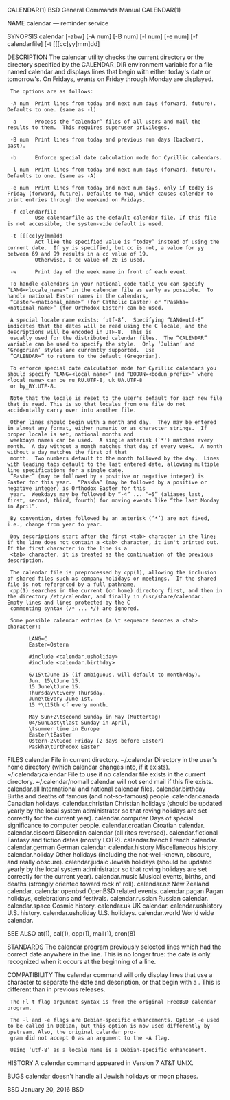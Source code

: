 CALENDAR(1)                                                                    BSD General Commands Manual                                                                    CALENDAR(1)

NAME
     calendar — reminder service

SYNOPSIS
     calendar [-abw] [-A num] [-B num] [-l num] [-e num] [-f calendarfile] [-t [[[cc]yy]mm]dd]

DESCRIPTION
     The calendar utility checks the current directory or the directory specified by the CALENDAR_DIR environment variable for a file named calendar and displays lines that begin with
     either today's date or tomorrow's.  On Fridays, events on Friday through Monday are displayed.

     The options are as follows:

     -A num  Print lines from today and next num days (forward, future).  Defaults to one. (same as -l)

     -a      Process the “calendar” files of all users and mail the results to them.  This requires superuser privileges.

     -B num  Print lines from today and previous num days (backward, past).

     -b      Enforce special date calculation mode for Cyrillic calendars.

     -l num  Print lines from today and next num days (forward, future). Defaults to one. (same as -A)

     -e num  Print lines from today and next num days, only if today is Friday (forward, future). Defaults to two, which causes calendar to print entries through the weekend on Fridays.

     -f calendarfile
             Use calendarfile as the default calendar file. If this file is not accessible, the system-wide default is used.

     -t [[[cc]yy]mm]dd
             Act like the specified value is “today” instead of using the current date.  If yy is specified, but cc is not, a value for yy between 69 and 99 results in a cc value of 19.
             Otherwise, a cc value of 20 is used.

     -w      Print day of the week name in front of each event.

     To handle calendars in your national code table you can specify “LANG=<locale_name>” in the calendar file as early as possible.  To handle national Easter names in the calendars,
     “Easter=<national_name>” (for Catholic Easter) or “Paskha=<national_name>” (for Orthodox Easter) can be used.

     A special locale name exists: ‘utf-8’.  Specifying “LANG=utf-8” indicates that the dates will be read using the C locale, and the descriptions will be encoded in UTF-8.  This is
     usually used for the distributed calendar files.  The “CALENDAR” variable can be used to specify the style.  Only ‘Julian’ and ‘Gregorian’ styles are currently supported.  Use
     “CALENDAR=” to return to the default (Gregorian).

     To enforce special date calculation mode for Cyrillic calendars you should specify “LANG=<local_name>” and “BODUN=<bodun_prefix>” where <local_name> can be ru_RU.UTF-8, uk_UA.UTF-8
     or by_BY.UTF-8.

     Note that the locale is reset to the user's default for each new file that is read. This is so that locales from one file do not accidentally carry over into another file.

     Other lines should begin with a month and day.  They may be entered in almost any format, either numeric or as character strings.  If proper locale is set, national months and
     weekdays names can be used.  A single asterisk (`*') matches every month.  A day without a month matches that day of every week.  A month without a day matches the first of that
     month.  Two numbers default to the month followed by the day.  Lines with leading tabs default to the last entered date, allowing multiple line specifications for a single date.
     “Easter” (may be followed by a positive or negative integer) is Easter for this year.  “Paskha” (may be followed by a positive or negative integer) is Orthodox Easter for this
     year.  Weekdays may be followed by “-4” ... “+5” (aliases last, first, second, third, fourth) for moving events like “the last Monday in April”.

     By convention, dates followed by an asterisk (‘*’) are not fixed, i.e., change from year to year.

     Day descriptions start after the first <tab> character in the line; if the line does not contain a <tab> character, it isn't printed out.  If the first character in the line is a
     <tab> character, it is treated as the continuation of the previous description.

     The calendar file is preprocessed by cpp(1), allowing the inclusion of shared files such as company holidays or meetings.  If the shared file is not referenced by a full pathname,
     cpp(1) searches in the current (or home) directory first, and then in the directory /etc/calendar, and finally in /usr/share/calendar.  Empty lines and lines protected by the C
     commenting syntax (/* ... */) are ignored.

     Some possible calendar entries (a \t sequence denotes a <tab> character):

           LANG=C
           Easter=Ostern

           #include <calendar.usholiday>
           #include <calendar.birthday>

           6/15\tJune 15 (if ambiguous, will default to month/day).
           Jun. 15\tJune 15.
           15 June\tJune 15.
           Thursday\tEvery Thursday.
           June\tEvery June 1st.
           15 *\t15th of every month.

           May Sun+2\tsecond Sunday in May (Muttertag)
           04/SunLast\tlast Sunday in April,
           \tsummer time in Europe
           Easter\tEaster
           Ostern-2\tGood Friday (2 days before Easter)
           Paskha\tOrthodox Easter

FILES
     calendar              File in current directory.
     ~/.calendar           Directory in the user's home directory (which calendar changes into, if it exists).
     ~/.calendar/calendar  File to use if no calendar file exists in the current directory.
     ~/.calendar/nomail    calendar will not send mail if this file exists.
     calendar.all          International and national calendar files.
     calendar.birthday     Births and deaths of famous (and not-so-famous) people.
     calendar.canada       Canadian holidays.
     calendar.christian    Christian holidays (should be updated yearly by the local system administrator so that roving holidays are set correctly for the current year).
     calendar.computer     Days of special significance to computer people.
     calendar.croatian     Croatian calendar.
     calendar.discord      Discordian calendar (all rites reversed).
     calendar.fictional    Fantasy and fiction dates (mostly LOTR).
     calendar.french       French calendar.
     calendar.german       German calendar.
     calendar.history      Miscellaneous history.
     calendar.holiday      Other holidays (including the not-well-known, obscure, and really obscure).
     calendar.judaic       Jewish holidays (should be updated yearly by the local system administrator so that roving holidays are set correctly for the current year).
     calendar.music        Musical events, births, and deaths (strongly oriented toward rock n' roll).
     calendar.nz           New Zealand calendar.
     calendar.openbsd      OpenBSD related events.
     calendar.pagan        Pagan holidays, celebrations and festivals.
     calendar.russian      Russian calendar.
     calendar.space        Cosmic history.
     calendar.uk           UK calendar.
     calendar.ushistory    U.S. history.
     calendar.usholiday    U.S. holidays.
     calendar.world        World wide calendar.

SEE ALSO
     at(1), cal(1), cpp(1), mail(1), cron(8)

STANDARDS
     The calendar program previously selected lines which had the correct date anywhere in the line.  This is no longer true: the date is only recognized when it occurs at the beginning
     of a line.

COMPATIBILITY
     The calendar command will only display lines that use a <tab> character to separate the date and description, or that begin with a <tab>. This is different than in previous
     releases.

     The Fl t flag argument syntax is from the original FreeBSD calendar program.

     The -l and -e flags are Debian-specific enhancements. Option -e used to be called in Debian, but this option is now used differently by upstream. Also, the original calendar pro‐
     gram did not accept 0 as an argument to the -A flag.

     Using ‘utf-8’ as a locale name is a Debian-specific enhancement.

HISTORY
     A calendar command appeared in Version 7 AT&T UNIX.

BUGS
     calendar doesn't handle all Jewish holidays or moon phases.

BSD                                                                                  January 20, 2016                                                                                 BSD
